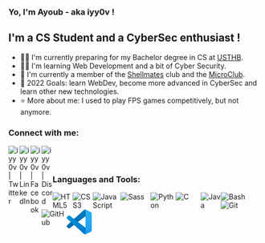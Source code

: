 ### Yo, I'm Ayoub - aka iyy0v !

## I'm a CS Student and a CyberSec enthusiast !
- 👨‍🎓 I'm currently preparing for my Bachelor degree in CS at [USTHB][usthb].
- 👨‍💻 I'm learning Web Development and a bit of Cyber Security.
- 🔰 I'm currently a member of the [Shellmates][shellmates] club and the [MicroClub][microclub].
- 🎯 2022 Goals: learn WebDev, become more advanced in CyberSec and learn other new technologies.
- ⭐ More about me: I used to play FPS games competitively, but not anymore.

### Connect with me:

[<img align="left" alt="iyy0v | Twitter" width="22px" src="https://cdn.jsdelivr.net/npm/simple-icons@3.13.0/icons/twitter.svg" />][twitter]
[<img align="left" alt="iyy0v | LinkedIn" width="22px" src="https://cdn.jsdelivr.net/npm/simple-icons@3.13.0/icons/linkedin.svg" />][linkedin]
[<img align="left" alt="iyy0v | Facebook" width="22px" src="https://cdn.jsdelivr.net/npm/simple-icons@3.13.0/icons/facebook.svg" />][facebook]
[<img align="left" alt="iyy0v | Discord" width="22px" src="https://cdn.jsdelivr.net/npm/simple-icons@3.13.0/icons/discord.svg" />][discord]

<br><br>

### Languages and Tools:

[<img align="left" alt="HTML5" width="40px" src="https://github.com/tomchen/stack-icons/blob/master/logos/html-5.svg" />][getRRed]
[<img align="left" alt="CSS3" width="40px" src="https://github.com/tomchen/stack-icons/blob/master/logos/css-3.svg" />][getRRed]
[<img align="left" alt="JavaScript" width="55px" src="https://github.com/tomchen/stack-icons/blob/master/logos/javascript.svg" />][getRRed]
[<img align="left" alt="Sass" width="60px" src="https://github.com/tomchen/stack-icons/blob/master/logos/sass.svg" />][getRRed]
[<img align="left" alt="Python" width="50px" src="https://github.com/tomchen/stack-icons/blob/master/logos/python.svg" />][getRRed]
[<img align="left" alt="C" width="50px" src="https://github.com/tomchen/stack-icons/blob/master/logos/c.svg" />][getRRed]
[<img align="left" alt="Java" width="40px" src="https://github.com/tomchen/stack-icons/blob/master/logos/java.svg" />][getRRed]
[<img align="left" alt="Bash" width="55px" src="https://upload.wikimedia.org/wikipedia/commons/thumb/4/4b/Bash_Logo_Colored.svg/1200px-Bash_Logo_Colored.svg.png" />][getRRed]
[<img align="left" alt="Git" width="50px" src="https://github.com/tomchen/stack-icons/blob/master/logos/git-icon.svg" />][getRRed]
[<img align="left" alt="GitHub" width="50px" src="https://github.com/tomchen/stack-icons/blob/master/logos/github-icon.svg" />][getRRed]
[<img align="left" alt="VSCode" width="50px" src="https://raw.githubusercontent.com/github/explore/80688e429a7d4ef2fca1e82350fe8e3517d3494d/topics/visual-studio-code/visual-studio-code.png" />][getRRed]


[usthb]: https://www.usthb.dz
[shellmates]: https://www.shellmates.club/
[microclub]: https://microclub.net/
[twitter]: https://twitter.com/AyoubNaitMihoub
[linkedin]: https://www.linkedin.com/in/ayoubnaitmihoub/
[facebook]: https://www.facebook.com/NaitmihoubAyoub/
[discord]: https://discord.com/users/452520557834010635/

[getRRed]: https://www.youtube.com/watch?v=dQw4w9WgXcQ&t=2s
